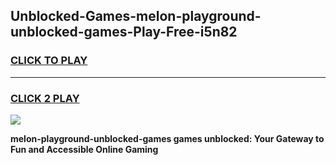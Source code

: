 
## Unblocked-Games-melon-playground-unblocked-games-Play-Free-i5n82
<h3>
<a href="https://premium76.site?title=melon-playground-unblocked-games&ref=10A">CLICK TO PLAY</a></h3>
<hr>

<h3>
<a href="https://premium76.site?title=melon-playground-unblocked-games&ref=10A">CLICK 2 PLAY</a>
  
</h3>

<a href="https://premium76.site?title=melon-playground-unblocked-games&ref=10A"><img src="https://clearcache.store/games.png"></a>


**melon-playground-unblocked-games games unblocked: Your Gateway to Fun and Accessible Online Gaming**
